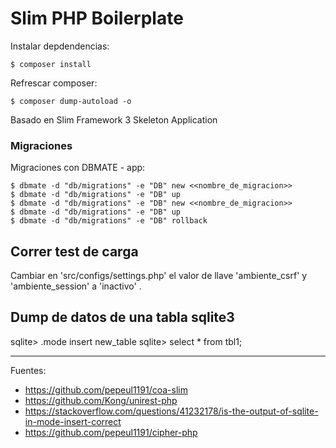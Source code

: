 # Slim PHP Boilerplate

Instalar depdendencias:

    $ composer install

Refrescar composer:

    $ composer dump-autoload -o

Basado en Slim Framework 3 Skeleton Application

### Migraciones

Migraciones con DBMATE - app:

    $ dbmate -d "db/migrations" -e "DB" new <<nombre_de_migracion>>
    $ dbmate -d "db/migrations" -e "DB" up
    $ dbmate -d "db/migrations" -e "DB" new <<nombre_de_migracion>>
    $ dbmate -d "db/migrations" -e "DB" up
    $ dbmate -d "db/migrations" -e "DB" rollback

## Correr test de carga

Cambiar en 'src/configs/settings.php' el valor de llave 'ambiente_csrf' y 'ambiente_session' a 'inactivo' .

## Dump de datos de una tabla sqlite3

sqlite> .mode insert new_table
sqlite> select * from tbl1;

---

Fuentes:

+ https://github.com/pepeul1191/coa-slim
+ https://github.com/Kong/unirest-php
+ https://stackoverflow.com/questions/41232178/is-the-output-of-sqlite-in-mode-insert-correct
+ https://github.com/pepeul1191/cipher-php
